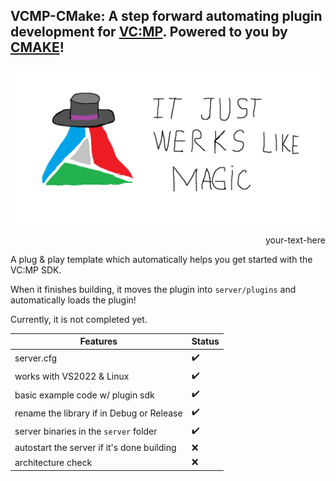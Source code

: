 ## VCMP-CMake: A step forward automating plugin development for [VC:MP](https://vc-mp.org/). Powered to you by [CMAKE](https://cmake.org/cmake/help/latest/)!

![](image.png)
<div style="text-align: right"> your-text-here </div>

A plug & play template which automatically helps you get started with the VC:MP SDK.

When it finishes building, it moves the plugin into `server/plugins`
 and automatically loads the plugin!
 
 Currently, it is not completed yet.
 
| Features | Status |
| - | - |
| server.cfg|✔️|
| works with VS2022 & Linux|✔️|
| basic example code w/ plugin sdk|✔️|
| rename the library if in Debug or Release|✔️|
| server binaries in the `server` folder|✔️|
| autostart the server if it's done building|❌|
| architecture check |❌|
